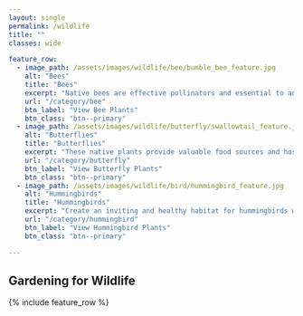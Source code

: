 ```yaml
---
layout: single
permalink: /wildlife
title: ""
classes: wide

feature_row:
  - image_path: /assets/images/wildlife/bee/bumble_bee_feature.jpg
    alt: "Bees"
    title: "Bees"
    excerpt: "Native bees are effective pollinators and essential to any flourishing garden."
    url: "/category/bee"
    btn_label: "View Bee Plants"
    btn_class: "btn--primary"
  - image_path: /assets/images/wildlife/butterfly/swallowtail_feature.jpg
    alt: "Butterflies"
    title: "Butterflies"
    excerpt: "These native plants provide valuable food sources and host plants for butterflies."
    url: "/category/butterfly"
    btn_label: "View Butterfly Plants"
    btn_class: "btn--primary"
  - image_path: /assets/images/wildlife/bird/hummingbird_feature.jpg
    alt: "Hummingbirds"
    title: "Hummingbirds"
    excerpt: "Create an inviting and healthy habitat for hummingbirds with these native plants."
    url: "/category/hummingbird"
    btn_label: "View Hummingbird Plants"
    btn_class: "btn--primary"

---
```


<h2>Gardening for Wildlife</h2> 

{% include feature_row %}




